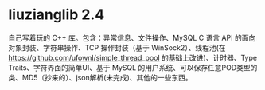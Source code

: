 # liuzianglib 2.4
自己写着玩的 C++ 库。包含：异常信息、文件操作、MySQL C 语言 API 的面向对象封装、字符串操作、TCP 操作封装（基于 WinSock2）、线程池(在 https://github.com/ufownl/simple_thread_pool 的基础上改进)、计时器、Type Traits、字符界面的简单UI、基于 MySQL 的用户系统、可以保存任意POD类型的类、MD5（抄来的）、json解析(未完成)、其他的一些东西。
